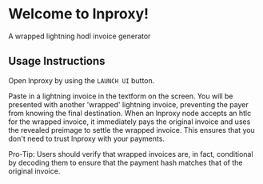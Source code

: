 # Welcome to lnproxy!

A wrapped lightning hodl invoice generator

## Usage Instructions

Open lnproxy by using the `LAUNCH UI` button.

Paste in a lightning invoice in the textform on the screen. You will be presented with another 'wrapped' lightning invoice, preventing the payer from knowing the final destination.
When an lnproxy node accepts an htlc for the wrapped invoice, it immediately pays the original invoice and uses the revealed preimage to settle the wrapped invoice. This ensures that you don't need to trust lnproxy with your payments.

Pro-Tip: Users should verify that wrapped invoices are, in fact, conditional by decoding them to ensure that the payment hash matches that of the original invoice.
